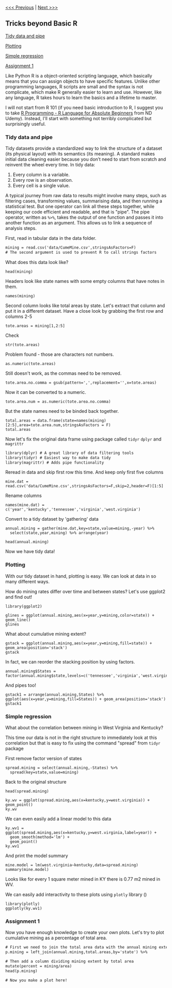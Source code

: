 [<<< Previous](Part2.md) | [Next >>>](Part4.md)  

## Tricks beyond Basic R

[Tidy data and pipe](#tidy-data-and-pipe)

[Plotting](#plotting)

[Simple regression](#simple-regression)

[Assignment 1](#assignment-1)

Like Python R is a object-oriented scripting language, which basically means that you can assign objects to have specific features. Unlike other programming languages, R scripts are small and the syntax is not complicate, which make R generally easier to learn and use. However, like any language, R takes hours to learn the basics and a lifetime to master. 

I will not start from R 101 (if you need basic introduction to R, I suggest you to take [R Programming - R Language for Absolute Beginners](https://nd.udemy.com/course/r-for-absolute-beginners/) from ND Udemy). Instead, I'll start with something not terribly complicated but surprisingly useful.


### Tidy data and pipe

Tidy datasets provide a standardized way to link the structure of a dataset (its physical layout) with its semantics (its meaning). A standard makes initial data cleaning easier because you don’t need to start from scratch and reinvent the wheel every time. In tidy data:

1. Every column is a variable.
2. Every row is an observation.
3. Every cell is a single value.

A typical journey from raw data to results might involve many steps, such as filtering cases, transforming values, summarising data, and then running a statistical test. But one operator can link all these steps together, while keeping our code efficient and readable, and that is "pipe". The pipe operator, written as `%>%`, takes the output of one function and passes it into another function as an argument. This allows us to link a sequence of analysis steps.

First, read in tabular data in the data folder. 
```diff
mining = read.csv('data/CumeMine.csv',stringsAsFactors=F)
# The second argument is used to prevent R to call strings factors
```
What does this data look like?
```
head(mining)
```
Headers look like state names with some empty columns that have notes in them.
```
names(mining)
```
Second column looks like total areas by state. 
Let's extract that column and put it in a different dataset.
Have a close look by grabbing the first row and columns 2-5
```
tote.areas = mining[1,2:5]
```
Check
```
str(tote.areas)
```
Problem found - those are characters not numbers.
```
as.numeric(tote.areas)
```
Still doesn't work, as the commas need to be removed.
```
tote.area.no.comma = gsub(pattern=',',replacement='',x=tote.areas)
```
Now it can be converted to a numeric. 
```
tote.area.num = as.numeric(tote.area.no.comma)
```
But the state names need to be binded back together.
```
total.areas = data.frame(state=names(mining)[2:5],area=tote.area.num,stringsAsFactors = F)
total.areas
```
Now let's fix the original data frame using package called `tidyr` `dplyr` and `magrittr`
```diff
library(dplyr) # A great library of data filtering tools
library(tidyr) # Easiest way to make data tidy
library(magrittr) # Adds pipe functionality
```
Reread in data and skip first row this time. And keep only first five columns
```
mine.dat = read.csv('data/CumeMine.csv',stringsAsFactors=F,skip=2,header=F)[1:5]
```
Rename columns
```
names(mine.dat) = c('year','kentucky','tennessee','virginia','west.virginia')
```
Convert to a tidy dataset by 'gathering' data
```
annual.mining = gather(mine.dat,key=state,value=mining,-year) %>% 
  select(state,year,mining) %>% arrange(year) 
  
head(annual.mining)
```
Now we have tidy data!


### Plotting

With our tidy dataset in hand, plotting is easy. We can look at data in so many different ways. 

How do mining rates differ over time and between states? Let's use ggplot2 and find out!
```
library(ggplot2)

glines = ggplot(annual.mining,aes(x=year,y=mining,color=state)) + geom_line()
glines
```
What about cumulative mining extent?
```
gstack = ggplot(annual.mining,aes(x=year,y=mining,fill=state)) + geom_area(position='stack')
gstack
```
In fact, we can reorder the stacking position by using factors.
```
annual.mining$States = factor(annual.mining$state,levels=c('tennessee','virginia','west.virginia','kentucky'))
```
And pipes too!
```
gstack1 = arrange(annual.mining,States) %>% ggplot(aes(x=year,y=mining,fill=States)) + geom_area(position='stack')
gstack1
```

### Simple regression

What about the correlation between mining in West Virginia and Kentucky?

This time our data is not in the right structure to immediately look at this correlation but that is easy to fix using the command "spread" from `tidyr` package

First remove factor version of states
```
spread.mining = select(annual.mining,-States) %>% 
  spread(key=state,value=mining)
```
Back to the original structure
```
head(spread.mining)

ky.wv = ggplot(spread.mining,aes(x=kentucky,y=west.virginia)) + geom_point()
ky.wv
```
We can even easily add a linear model to this data
```
ky.wv1 = ggplot(spread.mining,aes(x=kentucky,y=west.virginia,label=year)) + 
  geom_smooth(method='lm') +
  geom_point() 
ky.wv1
```
And print the model summary
```
mine.model = lm(west.virginia~kentucky,data=spread.mining)
summary(mine.model)
```
Looks like for every 1 square meter mined in KY there is 0.77 m2 mined in WV. 

We can easily add interactivity to these plots using `plotly` library ()
```
library(plotly)
ggplotly(ky.wv1)
```


###  Assignment 1
Now you have enough knowledge to create your own plots. Let's try to plot cumulative mining as a percentage of total area. 

```diff
# First we need to join the total area data with the annual mining extent data.
p.mining = left_join(annual.mining,total.areas,by='state') %>% 

# Then add a column dividing mining extent by total area
mutate(percent = mining/area)
head(p.mining)

# Now you make a plot here!


```

